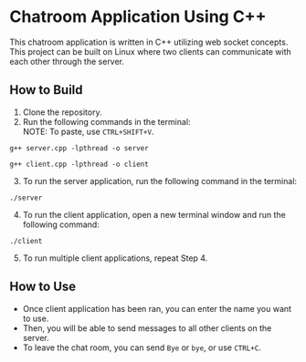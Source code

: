 # Chatroom Application Using C++
This chatroom application is written in C++ utilizing web socket concepts. This project can be built on Linux where two clients can communicate with each other through the server.

## How to Build
1. Clone the repository.
2. Run the following commands in the terminal:
</br> NOTE: To paste, use `CTRL+SHIFT+V`.
```
g++ server.cpp -lpthread -o server
```
```
g++ client.cpp -lpthread -o client
```

3. To run the server application, run the following command in the terminal:
```
./server
```
4. To run the client application, open a new terminal window and run the following command:
```
./client
```
5. To run multiple client applications, repeat Step 4.

## How to Use
- Once client application has been ran, you can enter the name you want to use. </br>
- Then, you will be able to send messages to all other clients on the server. </br>
- To leave the chat room, you can send `Bye` or `bye`, or use `CTRL+C`. 
